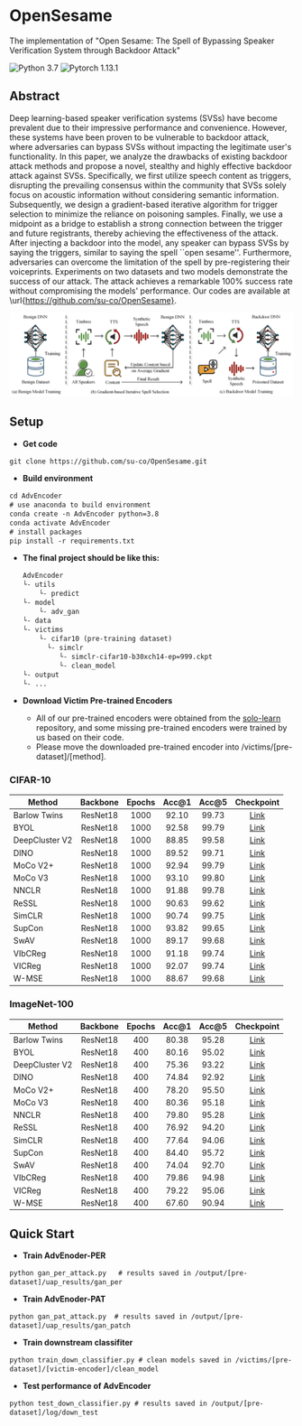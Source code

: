 # OpenSesame
The implementation of "Open Sesame: The Spell of Bypassing Speaker Verification System through Backdoor Attack"

![Python 3.7](https://img.shields.io/badge/python-3.7-green.svg?style=plastic)
![Pytorch 1.13.1](https://img.shields.io/badge/pytorch-1.13.1-red.svg?style=plastic)

## Abstract
Deep learning-based speaker verification systems (SVSs) have become prevalent due to their impressive performance and convenience. However, these systems have been proven to be vulnerable to backdoor attack, where adversaries can bypass SVSs without impacting the legitimate user's functionality. In this paper, we analyze the drawbacks of existing backdoor attack methods and propose a novel, stealthy and highly effective backdoor attack against SVSs. Specifically, we first utilize speech content as triggers, disrupting the prevailing consensus within the community that SVSs solely focus on acoustic information without considering semantic information. Subsequently, we design a gradient-based iterative algorithm for trigger selection to minimize the reliance on poisoning samples. Finally, we use a midpoint as a bridge to establish a strong connection between the trigger and future registrants, thereby achieving the effectiveness of the attack. After injecting a backdoor into the model, any speaker can bypass SVSs by saying the triggers, similar to saying the spell ``open sesame''. Furthermore, adversaries can overcome the limitation of the spell by pre-registering their voiceprints. Experiments on two datasets and two models demonstrate the success of our attack. The attack achieves a remarkable 100\% success rate without compromising the models' performance. Our codes are available at \url{https://github.com/su-co/OpenSesame}.

<img src="image/overview.png"/>

## Setup
- **Get code**
```shell 
git clone https://github.com/su-co/OpenSesame.git
```

- **Build environment**
```shell
cd AdvEncoder
# use anaconda to build environment 
conda create -n AdvEncoder python=3.8
conda activate AdvEncoder
# install packages
pip install -r requirements.txt
```
- **The final project should be like this:**
    ```shell
    AdvEncoder
    └- utils
        └- predict
    └- model
        └- adv_gan
    └- data
    └- victims
        └- cifar10 (pre-training dataset)
          └- simclr
             └- simclr-cifar10-b30xch14-ep=999.ckpt
             └- clean_model
    └- output
    └- ...
    ```

- **Download Victim Pre-trained Encoders**
  - All of our pre-trained encoders were obtained from the [solo-learn](https://github.com/vturrisi/solo-learn)  repository, and some missing pre-trained encoders were trained by us based on their code.
  - Please move the downloaded pre-trained encoder into  /victims/[pre-dataset]/[method].


### CIFAR-10

| Method       | Backbone | Epochs | Acc@1 | Acc@5 | Checkpoint |
|--------------|:--------:|:------:|:--------------:|:--------------:|:----------:|
| Barlow Twins | ResNet18 |  1000  |  92.10     |     99.73      | [Link](https://drive.google.com/drive/folders/1L5RAM3lCSViD2zEqLtC-GQKVw6mxtxJ_?usp=sharing) |
| BYOL         | ResNet18 |  1000  |  92.58     |     99.79      | [Link](https://drive.google.com/drive/folders/1KxeYAEE7Ev9kdFFhXWkPZhG-ya3_UwGP?usp=sharing) |
|DeepCluster V2| ResNet18 |  1000  |  88.85     |     99.58      | [Link](https://drive.google.com/drive/folders/1tkEbiDQ38vZaQUsT6_vEpxbDxSUAGwF-?usp=sharing) |
| DINO         | ResNet18 |  1000  |  89.52     |     99.71      | [Link](https://drive.google.com/drive/folders/1vyqZKUyP8sQyEyf2cqonxlGMbQC-D1Gi?usp=sharing) |
| MoCo V2+     | ResNet18 |  1000  |  92.94     |     99.79      | [Link](https://drive.google.com/drive/folders/1ruNFEB3F-Otxv2Y0p62wrjA4v5Fr2cKC?usp=sharing) |
| MoCo V3      | ResNet18 |  1000  |  93.10     |     99.80      | [Link](https://drive.google.com/drive/folders/1KwZTshNEpmqnYJcmyYPvfIJ_DNwqtAVj?usp=sharing) |
| NNCLR        | ResNet18 |  1000  |  91.88     |     99.78      | [Link](https://drive.google.com/drive/folders/1xdCzhvRehPmxinphuiZqFlfBwfwWDcLh?usp=sharing) |
| ReSSL        | ResNet18 |  1000  |  90.63     |     99.62      | [Link](https://drive.google.com/drive/folders/1jrFcztY2eO_fG98xPshqOD15pDIhLXp-?usp=sharing) |
| SimCLR       | ResNet18 |  1000  |  90.74     |     99.75      | [Link](https://drive.google.com/drive/folders/1mcvWr8P2WNJZ7TVpdLHA_Q91q4VK3y8O?usp=sharing) |
| SupCon       | ResNet18 |  1000  |  93.82     |     99.65      | [Link](https://drive.google.com/drive/folders/1VwZ9TrJXCpnxyo7P_l397yGrGH-DAUv-?usp=sharing) |
| SwAV         | ResNet18 |  1000  |  89.17     |     99.68      | [Link](https://drive.google.com/drive/folders/1nlJH4Ljm8-5fOIeAaKppQT6gtsmmW1T0?usp=sharing) |
| VIbCReg      | ResNet18 |  1000  |  91.18     |     99.74      | [Link](https://drive.google.com/drive/folders/1XvxUOnLPZlC_-OkeuO7VqXT7z9_tNVk7?usp=sharing) |
| VICReg       | ResNet18 |  1000  |  92.07     |     99.74      | [Link](https://drive.google.com/drive/folders/159ZgCxocB7aaHxwNDubnAWU71zXV9hn-?usp=sharing) |
| W-MSE        | ResNet18 |  1000  |  88.67     |     99.68      | [Link](https://drive.google.com/drive/folders/1xPCiULzQ4JCmhrTsbxBp9S2jRZ01KiVM?usp=sharing) |


### ImageNet-100

| Method                  | Backbone | Epochs | Acc@1 | Acc@5| Checkpoint |
|-------------------------|:--------:|:------:|:--------------:|:---------------:|:----------:|
| Barlow Twins| ResNet18 |   400  | 80.38     |     95.28      |  [Link](https://drive.google.com/drive/folders/1rj8RbER9E71mBlCHIZEIhKPUFn437D5O?usp=sharing) |
| BYOL        | ResNet18 |   400  | 80.16     |     95.02       |  [Link](https://drive.google.com/drive/folders/1riOLjMawD_znO4HYj8LBN2e1X4jXpDE1?usp=sharing) |
| DeepCluster V2          | ResNet18 |   400  |75.36     |     93.22       | [Link](https://drive.google.com/drive/folders/1d5jPuavrQ7lMlQZn5m2KnN5sPMGhHFo8?usp=sharing) |
| DINO                    | ResNet18 |   400  | 74.84     |     92.92       | [Link](https://drive.google.com/drive/folders/1NtVvRj-tQJvrMxRlMtCJSAecQnYZYkqs?usp=sharing) |
| MoCo V2+    | ResNet18 |   400  | 78.20     |     95.50       |  [Link](https://drive.google.com/drive/folders/1ItYBtMJ23Yh-Rhrvwjm4w1waFfUGSoKX?usp=sharing) |
| MoCo V3     | ResNet18 |   400  | 80.36     |     95.18       |  [Link](https://drive.google.com/drive/folders/15J0JiZsQAsrQler8mbbio-desb_nVoD1?usp=sharing) |
| NNCLR       | ResNet18 |   400  | 79.80     |     95.28       |  [Link](https://drive.google.com/drive/folders/1QMkq8w3UsdcZmoNUIUPgfSCAZl_LSNjZ?usp=sharing) |
| ReSSL                   | ResNet18 |   400  | 76.92     |     94.20       |   [Link](https://drive.google.com/drive/folders/1urWIFACLont4GAduis6l0jcEbl080c9U?usp=sharing) |
| SimCLR      | ResNet18 |   400  | 77.64     |     94.06        |    [Link](https://drive.google.com/drive/folders/1yxAVKnc8Vf0tDfkixSB5mXe7dsA8Ll37?usp=sharing) |
| SupCon                  | ResNet18 |   400  | 84.40     |     95.72        | [Link](https://drive.google.com/drive/folders/1BzR0nehkCKpnLhi-oeDynzzUcCYOCUJi?usp=sharing) |
| SwAV                    | ResNet18 |   400  | 74.04     |     92.70       |   [Link](https://drive.google.com/drive/folders/1VWCMM69sokzjVoPzPSLIsUy5S2Rrm1xJ?usp=sharing) |
| VIbCReg                 | ResNet18 |   400  | 79.86     |     94.98       |   [Link](https://drive.google.com/drive/folders/1Q06hH18usvRwj2P0bsmoCkjNUX_0syCK?usp=sharing) |
| VICReg      | ResNet18 |   400  | 79.22     |     95.06       |  [Link](https://drive.google.com/drive/folders/1uWWR5VBUru8vaHaGeLicS6X3R4CfZsr2?usp=sharing) |
| W-MSE                   | ResNet18 |   400  | 67.60     |     90.94       |    [Link](https://drive.google.com/drive/folders/1TxubagNV4z5Qs7SqbBcyRHWGKevtFO5l?usp=sharing) |




## Quick Start
- **Train AdvEnoder-PER**
```shell 
python gan_per_attack.py   # results saved in /output/[pre-dataset]/uap_results/gan_per
```
- **Train AdvEnoder-PAT**
```shell 
python gan_pat_attack.py  # results saved in /output/[pre-dataset]/uap_results/gan_patch
```
- **Train downstream classifiter**
```shell 
python train_down_classifier.py # clean models saved in /victims/[pre-dataset]/[victim-encoder]/clean_model
```
- **Test performance of AdvEncoder**
```shell 
python test_down_classifier.py # results saved in /output/[pre-dataset]/log/down_test
```
